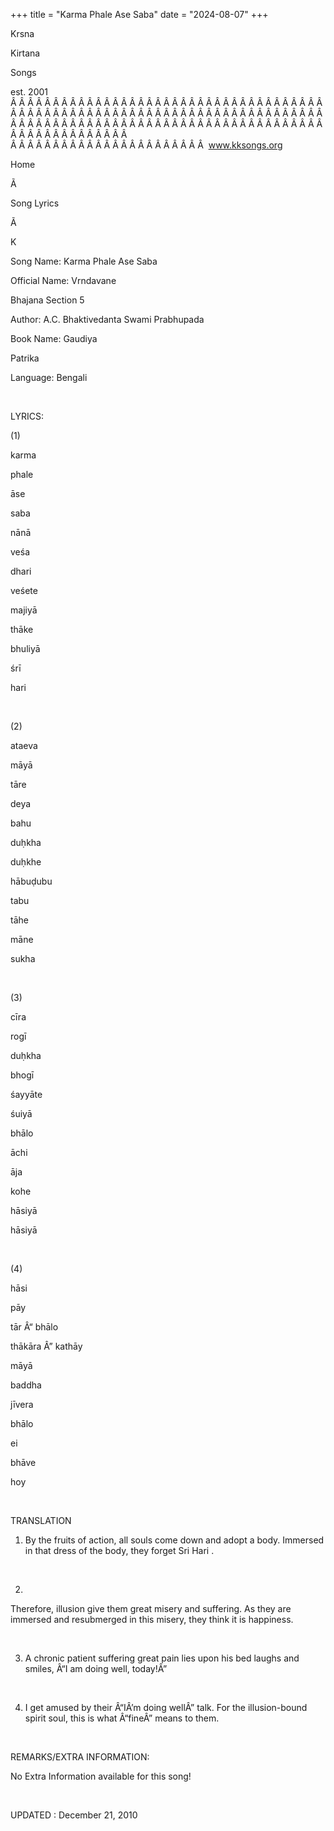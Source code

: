 +++ 
title = "Karma Phale Ase Saba"
date = "2024-08-07"
+++

Krsna
 
Kirtana
 
Songs

est. 2001
Â Â Â Â Â Â Â Â Â Â Â Â Â Â Â Â Â Â Â Â Â Â Â Â Â Â Â Â Â Â Â Â Â Â Â Â Â Â Â Â Â Â Â Â Â Â Â Â Â Â Â Â Â Â Â Â Â Â Â Â Â Â Â Â Â Â Â Â Â Â Â Â Â Â Â Â Â Â Â Â Â Â Â Â Â Â Â Â Â Â Â Â Â Â Â Â Â Â Â Â Â Â Â Â Â Â Â Â Â Â Â Â Â Â Â Â Â Â Â Â Â Â Â Â Â  
Â Â Â Â Â Â Â Â Â Â Â Â Â Â Â Â Â Â Â Â Â Â Â  
www.kksongs.org








Home
 
Ã 
 
Song Lyrics
 
Ã 
 
K




Song Name: 
Karma Phale Ase Saba


Official Name: 
Vrndavane
 
Bhajana
 Section 5


Author: 
A.C. 
Bhaktivedanta
 Swami 
Prabhupada


Book Name: 
Gaudiya


Patrika


Language: 
Bengali




 


LYRICS:


(1)


karma
 
phale
 
āse


saba
 
nānā
 
veśa
 
dhari


veśete
 
majiyā
 
thāke
 
bhuliyā
 
śrī
 
hari


 


(2)


ataeva
 
māyā
 
tāre
 
deya
 
bahu
 
duḥkha


duḥkhe
 
hābuḍubu
 
tabu
 
tāhe
 
māne
 
sukha


 


(3)


cīra
 
rogī
 
duḥkha
 
bhogī
 
śayyāte
 
śuiyā


bhālo
 
āchi
 
āja
 
kohe
 
hāsiyā


hāsiyā


 


(4)


hāsi
 
pāy
 
tār
 Â“
bhālo
 
thākāra
Â” 
kathāy


māyā
 
baddha
 
jīvera
 
bhālo
 
ei
 
bhāve
 
hoy


 


TRANSLATION


1) By the
fruits of action, all souls come down and adopt a body. Immersed in that dress
of the body, they forget Sri 
Hari
.


 


2)
Therefore, illusion give them great misery and suffering. As they are immersed
and 
resubmerged
 in this misery, they think it is
happiness.


 


3) A chronic
patient suffering great pain lies upon his bed laughs and smiles, Â“I am doing
well, today!Â”


 


4) I get
amused by their Â“IÂ’m doing wellÂ” talk. For the illusion-bound spirit soul, this
is what Â“fineÂ” means to them.


 


REMARKS/EXTRA INFORMATION:


No Extra
Information available for this song!


 


UPDATED
:
 December 21, 2010
